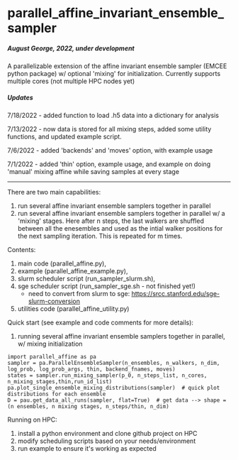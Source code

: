 # parallel_affine_invariant_ensemble_sampler
##### August George, 2022, under development
A parallelizable extension of the affine invariant ensemble sampler (EMCEE python package) w/ optional 'mixing' for initialization. Currently supports multiple cores (not multiple HPC nodes yet)


##### Updates

7/18/2022 - added function to load .h5 data into a dictionary for analysis

7/13/2022 - now data is stored for all mixing steps, added some utility functions, and updated example script.

7/6/2022 - added 'backends' and 'moves' option, with example usage

7/1/2022 - added 'thin' option, example usage, and example on doing 'manual' mixing affine while saving samples at every stage

---

There are two main capabilities:
1. run several affine invariant ensemble samplers together in parallel
2. run several affine invariant ensemble samplers together in parallel w/ a 'mixing' stages. Here after n steps, the last walkers are shuffled between all the enesembles and used as the intial walker positions for the next sampling iteration. This is repeated for m times. 


Contents:
1. main code (parallel_affine.py), 
2. example (parallel_affine_example.py), 
3. slurm scheduler script (run_sampler_slurm.sh), 
4. sge scheduler script (run_sampler_sge.sh - not finished yet!)
    + need to convert from slurm to sge: https://srcc.stanford.edu/sge-slurm-conversion  
5. utilities code (parallel_affine_utility.py)


Quick start (see example and code comments for more details):
1. running several affine invariant ensemble samplers together in parallel, w/ mixing initialization
```
import parallel_affine as pa
sampler = pa.ParallelEnsembleSampler(n_ensembles, n_walkers, n_dim, log_prob, log_prob_args, thin, backend_fnames, moves)
states = sampler.run_mixing_sampler(p_0, n_steps_list, n_cores, n_mixing_stages,thin,run_id_list)
pa.plot_single_ensemble_mixing_distributions(sampler)  # quick plot distributions for each ensemble
D = pau.get_data_all_runs(sampler, flat=True)  # get data --> shape = (n ensembles, n mixing stages, n_steps/thin, n_dim)
```

Running on HPC:
1. install a python environment and clone github project on HPC 
2. modify scheduling scripts based on your needs/environment
3. run example to ensure it's working as expected




